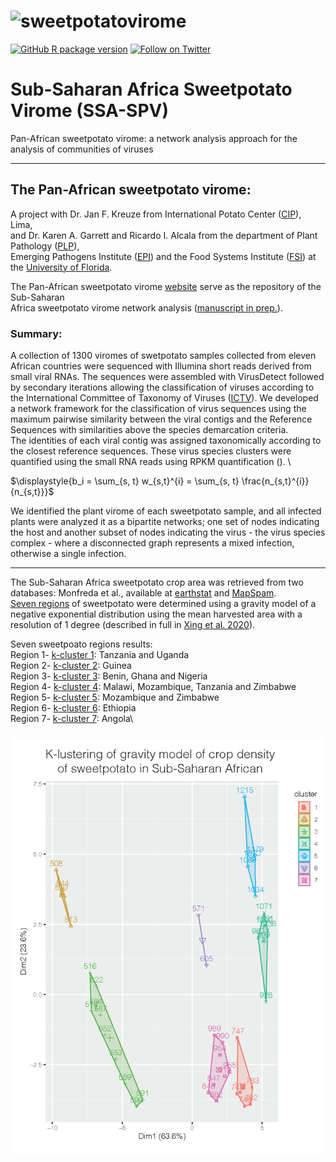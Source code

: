# ![sweetpotatovirome](http://bioinfo.bti.cornell.edu/static/img/logo_new.jpg)
[![GitHub R package version](https://img.shields.io/github/r-package/v/ricardoi/sweetpotato_virome?label=%3A%3A&logo=R&logoColor=blue&style=plastic)](https://www.r-project.org/)
[![Follow on Twitter](http://img.shields.io/badge/twitter-%40ricardoi__-1DA1F2?labelColor=000000&logo=twitter)](https://twitter.com/ricardoi_)


# Sub-Saharan Africa Sweetpotato Virome (SSA-SPV)

Pan-African sweetpotato virome: a network analysis approach for the analysis of communities of viruses

------------------------------------------------------------------------------------------------------

## The Pan-African sweetpotato virome:

A project with Dr. Jan F. Kreuze from International Potato Center ([CIP](https://cipotato.org/)), Lima, \
and Dr. Karen A. Garrett and Ricardo I. Alcala from the department of Plant Pathology ([PLP](https://plantpath.ifas.ufl.edu/)), \
Emerging Pathogens Institute ([EPI](https://epi.ufl.edu/)) and the Food Systems Institute ([FSI](https://foodsystems.ifas.ufl.edu/)) at the [University of Florida](http://www.ufl.edu/).

The Pan-African sweetpotato virome [website](http://bioinfo.bti.cornell.edu/virome/index) serve as the repository of the Sub-Saharan\
Africa sweetpotato virome network analysis ([manuscript in prep.](http://www.pending.org)).

### Summary:

A collection of 1300 viromes of swetpotato samples collected from eleven African countries were sequenced with Illumina short reads derived from small viral RNAs. The sequences were assembled with VirusDetect followed by secondary iterations allowing the classification of viruses according to the International Committee of Taxonomy of Viruses ([ICTV](https://talk.ictvonline.org/)).
We developed a network framework for the classification of virus sequences using the maximum pairwise similarity between the viral  contigs and the Reference Sequences with similarities above the species demarcation criteria. \
The identities of each viral contig was assigned taxonomically according to the closest reference sequences. These virus species clusters were quantified using the small RNA reads using RPKM quantification (). \

$\displaystyle{b_i = \sum_{s, t} w_{s,t}^{i} = \sum_{s, t} \frac{n_{s,t}^{i}}{n_{s,t}}}$

We identified the plant virome of each sweetpotato sample, and all infected plants were analyzed it as a bipartite networks; one set of nodes indicating the host and another subset of nodes indicating the virus - the virus species complex - where a disconnected graph represents a mixed infection, otherwise a single infection.

-----

The Sub-Saharan Africa sweetpotato crop area was retrieved from two databases: Monfreda et al., available at [earthstat](http://www.earthstat.org/) and [MapSpam](https://www.mapspam.info/data/).\
[Seven regions](https://github.com/ricardoi/sweetpotato_virome/blob/main/results/00-Aswp_kcluster-1gamma-2_deg_1e-06_gap_statsMC1000Sep24.pdf) of sweetpotato were determined using a gravity model of a negative exponential distribution using the mean harvested area with a resolution of 1 degree (described in full in [Xing et al. 2020](https://academic.oup.com/bioscience/article/70/9/744/5875255)).

Seven sweetpoato regions results:\
Region 1- [k-cluster 1](https://github.com/ricardoi/sweetpotato_virome/tree/main/results/k-cluster1): Tanzania and Uganda\
Region 2- [k-cluster 2](https://github.com/ricardoi/sweetpotato_virome/tree/main/results/k-cluster2): Guinea\
Region 3- [k-cluster 3](https://github.com/ricardoi/sweetpotato_virome/tree/main/results/k-cluster3): Benin, Ghana and Nigeria\
Region 4- [k-cluster 4](https://github.com/ricardoi/sweetpotato_virome/tree/main/results/k-cluster4): Malawi, Mozambique, Tanzania and Zimbabwe\
Region 5- [k-cluster 5](https://github.com/ricardoi/sweetpotato_virome/tree/main/results/k-cluster5): Mozambique and Zimbabwe\
Region 6- [k-cluster 6](https://github.com/ricardoi/sweetpotato_virome/tree/main/results/k-cluster6): Ethiopia\
Region 7- [k-cluster 7](https://github.com/ricardoi/sweetpotato_virome/tree/main/results/k-cluster7): Angola\

### ![7k-cluster](https://github.com/ricardoi/sweetpotato_virome/blob/main/images/SSA-SPV-kcluster-1gamma-2_deg_1e-06_gap_statsMC1000.png)
